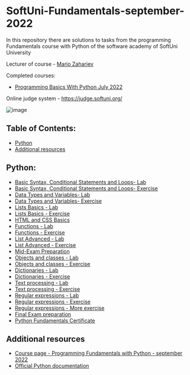 # SoftUni-Fundamentals-september-2022
In this repository there are solutions to tasks from the programming Fundamentals course with Python of the software academy of SoftUni University 

Lecturer of course - [Mario Zahariev](https://github.com/zahariev-webbersof) 

Completed courses:
- [Programming Basics With Python July 2022](https://github.com/KaloyanLevenov/programming_fundamentals_python_september_2022/tree/main/001_programming_basics_with_python_july_2022)



Online judge system - https://judge.softuni.org/

![image](https://user-images.githubusercontent.com/68993494/185683680-bcfefe65-88fb-4192-b0b2-ff9130c39487.png)

## Table of Contents:

- [Python](#python)
- [Additional resources](#additional-resources)

## Python:

- [Basic Syntax, Conditional Statements and Loops- Lab ](https://github.com/KaloyanLevenov/programming_fundamentals_python_september_2022/tree/main/01_basic_syntax_conditional_statements_and_loops_lab)
- [Basic Syntax, Conditional Statements and Loops- Exercise](https://github.com/KaloyanLevenov/programming_fundamentals_python_september_2022/tree/main/02_basic_syntax_conditional_statements_and_loops_-_exercise)
- [Data Types and Variables- Lab](https://github.com/KaloyanLevenov/programming_fundamentals_python_september_2022/tree/main/03_data_types_and_variables%20_lab)
- [Data Types and Variables- Exercise](https://github.com/KaloyanLevenov/programming_fundamentals_python_september_2022/tree/main/03_data_types_and_varialbles_exercise)
- [Lists Basics - Lab](https://github.com/KaloyanLevenov/programming_fundamentals_python_september_2022/tree/main/04_list_basics_lab)
- [Lists Basics - Exercise](https://github.com/KaloyanLevenov/programming_fundamentals_python_september_2022/tree/main/05_list_basics_exersice)
- [HTML and CSS Basics](https://github.com/KaloyanLevenov/programming_fundamentals_python_september_2022/tree/main/06_html_and_css_basics) 
- [Functions - Lab](https://github.com/KaloyanLevenov/programming_fundamentals_python_september_2022/tree/main/07_functions_lab)
- [Functions - Exercise](https://github.com/KaloyanLevenov/programming_fundamentals_python_september_2022/tree/main/08_functions_exercise)
- [List Advanced - Lab](https://github.com/KaloyanLevenov/programming_fundamentals_python_september_2022/tree/main/09_list_advanced_lab)
- [List Advanced - Exercise](https://github.com/KaloyanLevenov/programming_fundamentals_python_september_2022/tree/main/10_list_advanced_exercise)
- [Mid-Exam Preparation](https://github.com/KaloyanLevenov/programming_fundamentals_python_september_2022/tree/main/11_mid_exam_preparation)
- [Objects and classes - Lab](https://github.com/KaloyanLevenov/programming_fundamentals_python_september_2022/tree/main/12_objects_and_classes_lab)
- [Objects and classes - Exercise](https://github.com/KaloyanLevenov/programming_fundamentals_python_september_2022/tree/main/13_objects_and_classes_exercise)
- [Dictionaries - Lab](https://github.com/KaloyanLevenov/programming_fundamentals_python_september_2022/tree/main/14_dictionaries_lab)
- [Dictionaries - Exercise](https://github.com/KaloyanLevenov/programming_fundamentals_python_september_2022/tree/main/15_dictionaries_exercise)
- [Text processing - Lab](https://github.com/KaloyanLevenov/programming_fundamentals_python_september_2022/tree/main/16_text_processing_lab)
- [Text processing - Exercise](https://github.com/KaloyanLevenov/programming_fundamentals_python_september_2022/tree/main/17_text_processing_exercise)
- [Regular expressions - Lab](https://github.com/KaloyanLevenov/programming_fundamentals_python_september_2022/tree/main/18_regular_expressions_lab)
- [Regular expressions - Exercise](https://github.com/KaloyanLevenov/programming_fundamentals_python_september_2022/tree/main/19_regular_expressions_exercise)
- [Regular expressions - More exercise](https://github.com/KaloyanLevenov/programming_fundamentals_python_september_2022/tree/main/20_regular_expressions_more_exercises)
- [Final Exam preparation](https://github.com/KaloyanLevenov/programming_fundamentals_python_september_2022/tree/main/22_final_exam_preparation)
- [Python Fundamentals Certificate](https://github.com/KaloyanLevenov/programming_fundamentals_python_september_2022/tree/main/23_python_fundamentals_certificate)

## Additional resources

- [Course page - Programming Fundamentals with Python - september 2022](https://softuni.bg/trainings/3840/programming-fundamentals-with-python-september-2022)
- [Official Python documentation](https://docs.python.org/3/)